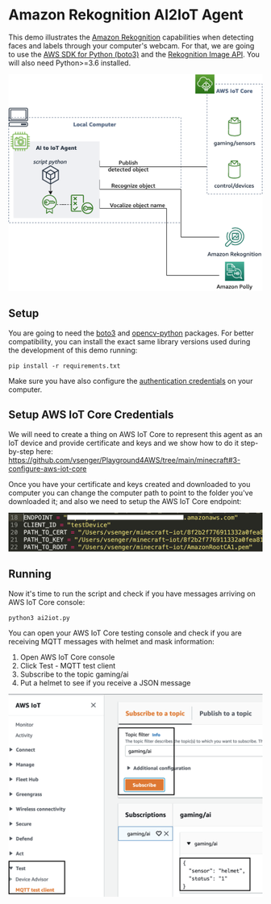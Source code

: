 Amazon Rekognition AI2IoT Agent
===============================

This demo illustrates the [Amazon Rekognition][1] capabilities when detecting faces and labels through your computer's webcam. For that, we are going to use the [AWS SDK for Python (boto3)][2] and the [Rekognition Image API][3]. You will also need Python>=3.6 installed.

<p align="center">
  <img src="https://github.com/vsenger/Playground4AWS/blob/main/ai-agent/doc/images/architecture.png" />
</p>

## Setup

You are going to need the [boto3][4] and [opencv-python][5] packages. For better compatibility, you can install the exact same library versions used during the development of this demo running:

    pip install -r requirements.txt

Make sure you have also configure the [authentication credentials][6] on your computer.

## Setup AWS IoT Core Credentials

We will need to create a thing on AWS IoT Core to represent this agent as an IoT device and provide certificate and keys and we show how to do it step-by-step here: https://github.com/vsenger/Playground4AWS/tree/main/minecraft#3-configure-aws-iot-core

Once you have your certificate and keys created and downloaded to you computer you can change the computer path to point to the folder you've downloaded it; and also we need to setup the AWS IoT Core endpoint:

![image](doc/images/cert-keys.png) 

## Running

Now it's time to run the script and check if you have messages arriving on AWS IoT Core console:

    python3 ai2iot.py

You can open your AWS IoT Core testing console and check if you are receiving MQTT messages with helmet and mask information:

1. Open AWS IoT Core console
2. Click Test - MQTT test client
3. Subscribe to the topic gaming/ai
4. Put a helmet to see if you receive a JSON message

![image](doc/images/iot-console.png) 



[1]: https://aws.amazon.com/rekognition/
[2]: https://boto3.amazonaws.com/v1/documentation/api/latest/index.html
[3]: https://docs.aws.amazon.com/rekognition/latest/dg/API_Reference.html
[4]: https://pypi.org/project/boto3/
[5]: https://pypi.org/project/opencv-python/
[6]: https://boto3.amazonaws.com/v1/documentation/api/latest/guide/quickstart.html#configuration
